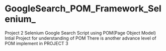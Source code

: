 # GoogleSearch_POM_Framework_Selenium_

Project 2 Selenium
Google Search Script using POM(Page Object Model) Intial Project for understanding of POM
There is another advance level of POM implement in PROJECT 3
